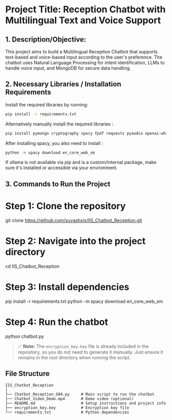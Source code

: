 # Project Title: Reception Chatbot with Multilingual Text and Voice Support

## 1. Description/Objective: 
This project aims to build a Multilingual Reception Chatbot that supports text-based and voice-based 
input according to the user's preference. The chatbot uses Natural Language Processing for intent identification, LLMs to handle voice input, and MongoDB for secure data handling.

## 2. Necessary Libraries / Installation Requirements
Install the required libraries by running:

```bash
pip install -r requirements.txt
```

Alternatively manually install the required libraries :
```bash
pip install pymongo cryptography spacy fpdf requests pyaudio openai-whisper numpy
```
After installing spacy, you also need to install :
```bash
python -m spacy download en_core_web_sm
```
If ollama is not available via pip and is a custom/internal package, make sure it's installed or accessible
via your environment.

## 3. Commands to Run the Project

# Step 1: Clone the repository
git clone https://github.com/suyashxix/IIS_Chatbot_Reception.git

# Step 2: Navigate into the project directory
cd IIS_Chatbot_Reception

# Step 3: Install dependencies
pip install -r requirements.txt
python -m spacy download en_core_web_sm

# Step 4: Run the chatbot
python chatbot.py
> ✅ **Note:** The `encryption_key.key` file is already included in the repository, so you do not need to generate it manually. Just ensure it remains in the root directory when running the script.

## File Structure
```
IIS_Chatbot_Reception
│
├── Chatbot_Reception_G04.py     # Main script to run the chatbot
├── Chatbot_Video_Demo.mp4       # Demo video (optional)
├── README.md                    # Setup instructions and project info
├── encryption_key.key           # Encryption key file
└── requirements.txt             # Python dependencies
```


